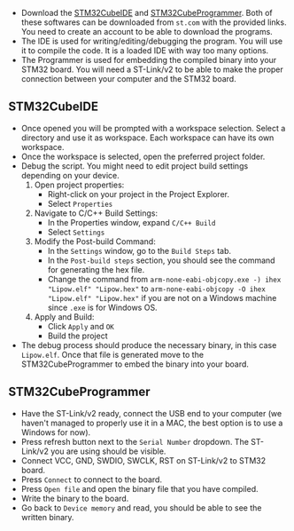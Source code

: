 - Download the [STM32CubeIDE](https://www.st.com/en/development-tools/stm32cubeide.html) and [STM32CubeProgrammer](https://www.st.com/en/development-tools/stm32cubeprog.html). Both of these softwares can be downloaded from `st.com` with the provided links. You need to create an account to be able to download the programs.
- The IDE is used for writing/editing/debugging the program. You will use it to compile the code. It is a loaded IDE with way too many options.
- The Programmer is used for embedding the compiled binary into your STM32 board. You will need a ST-Link/v2 to be able to make the proper connection between your computer and the STM32 board.
## STM32CubeIDE
- Once opened you will be prompted with a workspace selection. Select a directory and use it as workspace. Each workspace can have its own workspace.
- Once the workspace is selected, open the preferred project folder.
- Debug the script. You might need to edit project build settings depending on your device.
	1. Open project properties:
		- Right-click on your project in the Project Explorer.
		- Select `Properties`
	2. Navigate to C/C++ Build Settings:
		- In the Properties window, expand `C/C++ Build`
		- Select `Settings`
	3. Modify the Post-build Command:
		- In the `Settings` window, go to the `Build Steps` tab.
		- In the `Post-build steps` section, you should see the command for generating the hex file.
		- Change the command from `arm-none-eabi-objcopy.exe -) ihex "Lipow.elf" "Lipow.hex"` to `arm-none-eabi-objcopy -O ihex "Lipow.elf" "Lipow.hex"` if you are not on a Windows machine since `.exe` is for Windows OS.
	4. Apply and Build:
		- Click `Apply` and `OK`
		- Build the project
- The debug process should produce the necessary binary, in this case `Lipow.elf`. Once that file is generated move to the STM32CubeProgrammer to embed the binary into your board.
## STM32CubeProgrammer
- Have the ST-Link/v2 ready, connect the USB end to your computer (we haven't managed to properly use it in a MAC, the best option is to use a Windows for now).
- Press refresh button next to the `Serial Number` dropdown. The ST-Link/v2 you are using should be visible.
- Connect VCC, GND, SWDIO, SWCLK, RST on ST-Link/v2 to STM32 board.
- Press `Connect` to connect to the board.
- Press `Open file` and open the binary file that you have compiled.
- Write the binary to the board.
- Go back to `Device memory` and read, you should be able to see the written binary.